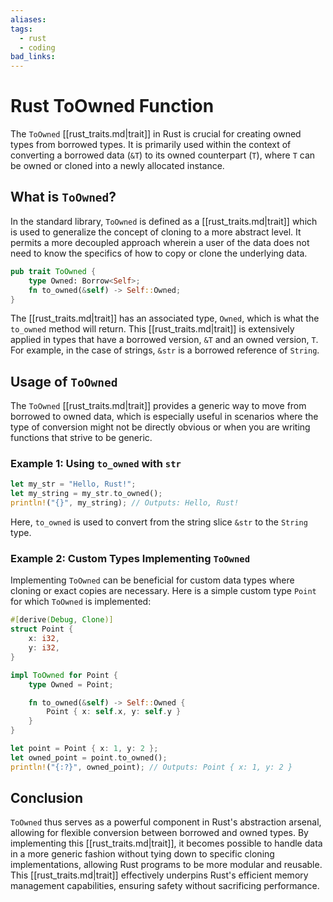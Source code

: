 ```yaml
---
aliases:
tags:
  - rust
  - coding
bad_links:
---
```

# Rust ToOwned Function

The `ToOwned` [[rust_traits.md|trait]] in Rust is crucial for creating owned types from borrowed types. It is primarily used within the context of converting a borrowed data (`&T`) to its owned counterpart (`T`), where `T` can be owned or cloned into a newly allocated instance.

## What is `ToOwned`?

In the standard library, `ToOwned` is defined as a [[rust_traits.md|trait]] which is used to generalize the concept of cloning to a more abstract level. It permits a more decoupled approach wherein a user of the data does not need to know the specifics of how to copy or clone the underlying data.

```rust
pub trait ToOwned {
    type Owned: Borrow<Self>;
    fn to_owned(&self) -> Self::Owned;
}
```

The [[rust_traits.md|trait]] has an associated type, `Owned`, which is what the `to_owned` method will return. This [[rust_traits.md|trait]] is extensively applied in types that have a borrowed version, `&T` and an owned version, `T`. For example, in the case of strings, `&str` is a borrowed reference of `String`.

## Usage of `ToOwned`

The `ToOwned` [[rust_traits.md|trait]] provides a generic way to move from borrowed to owned data, which is especially useful in scenarios where the type of conversion might not be directly obvious or when you are writing functions that strive to be generic.

### Example 1: Using `to_owned` with `str`

```rust
let my_str = "Hello, Rust!";
let my_string = my_str.to_owned();
println!("{}", my_string); // Outputs: Hello, Rust!
```

Here, `to_owned` is used to convert from the string slice `&str` to the `String` type.

### Example 2: Custom Types Implementing `ToOwned`

Implementing `ToOwned` can be beneficial for custom data types where cloning or exact copies are necessary. Here is a simple custom type `Point` for which `ToOwned` is implemented:

```rust
#[derive(Debug, Clone)]
struct Point {
    x: i32,
    y: i32,
}

impl ToOwned for Point {
    type Owned = Point;

    fn to_owned(&self) -> Self::Owned {
        Point { x: self.x, y: self.y }
    }
}

let point = Point { x: 1, y: 2 };
let owned_point = point.to_owned();
println!("{:?}", owned_point); // Outputs: Point { x: 1, y: 2 }
```

## Conclusion

`ToOwned` thus serves as a powerful component in Rust's abstraction arsenal, allowing for flexible conversion between borrowed and owned types. By implementing this [[rust_traits.md|trait]], it becomes possible to handle data in a more generic fashion without tying down to specific cloning implementations, allowing Rust programs to be more modular and reusable. This [[rust_traits.md|trait]] effectively underpins Rust's efficient memory management capabilities, ensuring safety without sacrificing performance.